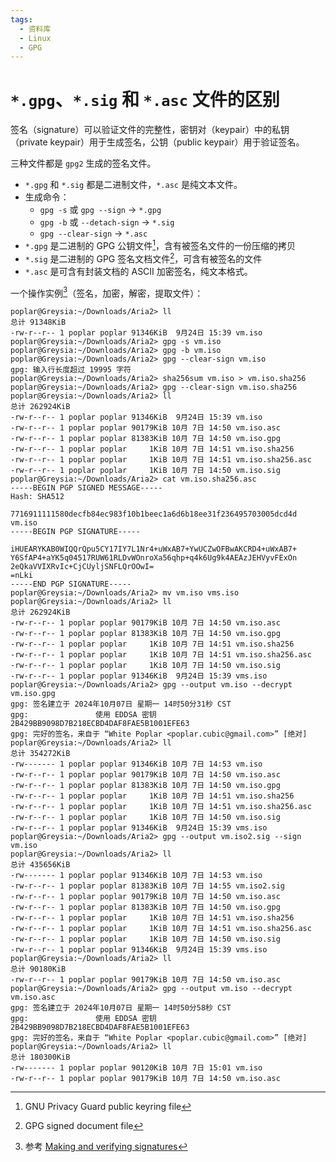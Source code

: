 ```yaml
---
tags:
  - 资料库
  - Linux
  - GPG
---
```


# `*.gpg`、`*.sig` 和 `*.asc` 文件的区别

签名（signature）可以验证文件的完整性，密钥对（keypair）中的私钥（private keypair）用于生成签名，公钥（public keypair）用于验证签名。

三种文件都是 `gpg2` 生成的签名文件。

- `*.gpg` 和 `*.sig` 都是二进制文件，`*.asc` 是纯文本文件。
- 生成命令：
    - `gpg -s` 或 `gpg --sign` → `*.gpg`
    - `gpg -b` 或 `--detach-sign` → `*.sig`
    - `gpg --clear-sign` → `*.asc`
- `*.gpg` 是二进制的 GPG 公钥文件[^ref1]，含有被签名文件的一份压缩的拷贝
- `*.sig` 是二进制的 GPG 签名文档文件[^ref2]，可含有被签名的文件
- `*.asc` 是可含有封装文档的 ASCII 加密签名，纯文本格式。

[^ref1]: GNU Privacy Guard public keyring file
[^ref2]: GPG signed document file

一个操作实例[^ref3]（签名，加密，解密，提取文件）：

[^ref3]: 参考 [Making and verifying signatures](https://www.gnupg.org/gph/en/manual/x135.html)

```shell
poplar@Greysia:~/Downloads/Aria2> ll
总计 91348KiB
-rw-r--r-- 1 poplar poplar 91346KiB  9月24日 15:39 vm.iso
poplar@Greysia:~/Downloads/Aria2> gpg -s vm.iso
poplar@Greysia:~/Downloads/Aria2> gpg -b vm.iso
poplar@Greysia:~/Downloads/Aria2> gpg --clear-sign vm.iso
gpg: 输入行长度超过 19995 字符
poplar@Greysia:~/Downloads/Aria2> sha256sum vm.iso > vm.iso.sha256
poplar@Greysia:~/Downloads/Aria2> gpg --clear-sign vm.iso.sha256
poplar@Greysia:~/Downloads/Aria2> ll
总计 262924KiB
-rw-r--r-- 1 poplar poplar 91346KiB  9月24日 15:39 vm.iso
-rw-r--r-- 1 poplar poplar 90179KiB 10月 7日 14:50 vm.iso.asc
-rw-r--r-- 1 poplar poplar 81383KiB 10月 7日 14:50 vm.iso.gpg
-rw-r--r-- 1 poplar poplar     1KiB 10月 7日 14:51 vm.iso.sha256
-rw-r--r-- 1 poplar poplar     1KiB 10月 7日 14:51 vm.iso.sha256.asc
-rw-r--r-- 1 poplar poplar     1KiB 10月 7日 14:50 vm.iso.sig
poplar@Greysia:~/Downloads/Aria2> cat vm.iso.sha256.asc
-----BEGIN PGP SIGNED MESSAGE-----
Hash: SHA512

7716911111580decfb84ec983f10b1beec1a6d6b18ee31f236495703005dcd4d  vm.iso
-----BEGIN PGP SIGNATURE-----

iHUEARYKAB0WIQQrQpu5CY17IY7L1Nr4+uWxAB7+YwUCZwOFBwAKCRD4+uWxAB7+
Y6SfAP4+aYK5q04517RUW61RLDvWOnroXa56qhp+q4k6Ug9k4AEAzJEHVyvFExOn
2eQkaVVIXRvIc+CjCUyljSNFLQrOOwI=
=nLki
-----END PGP SIGNATURE-----
poplar@Greysia:~/Downloads/Aria2> mv vm.iso vms.iso
poplar@Greysia:~/Downloads/Aria2> ll
总计 262924KiB
-rw-r--r-- 1 poplar poplar 90179KiB 10月 7日 14:50 vm.iso.asc
-rw-r--r-- 1 poplar poplar 81383KiB 10月 7日 14:50 vm.iso.gpg
-rw-r--r-- 1 poplar poplar     1KiB 10月 7日 14:51 vm.iso.sha256
-rw-r--r-- 1 poplar poplar     1KiB 10月 7日 14:51 vm.iso.sha256.asc
-rw-r--r-- 1 poplar poplar     1KiB 10月 7日 14:50 vm.iso.sig
-rw-r--r-- 1 poplar poplar 91346KiB  9月24日 15:39 vms.iso
poplar@Greysia:~/Downloads/Aria2> gpg --output vm.iso --decrypt vm.iso.gpg
gpg: 签名建立于 2024年10月07日 星期一 14时50分31秒 CST
gpg:               使用 EDDSA 密钥 2B429BB9098D7B218ECBD4DAF8FAE5B1001EFE63
gpg: 完好的签名，来自于 “White Poplar <poplar.cubic@gmail.com>” [绝对]
poplar@Greysia:~/Downloads/Aria2> ll
总计 354272KiB
-rw------- 1 poplar poplar 91346KiB 10月 7日 14:53 vm.iso
-rw-r--r-- 1 poplar poplar 90179KiB 10月 7日 14:50 vm.iso.asc
-rw-r--r-- 1 poplar poplar 81383KiB 10月 7日 14:50 vm.iso.gpg
-rw-r--r-- 1 poplar poplar     1KiB 10月 7日 14:51 vm.iso.sha256
-rw-r--r-- 1 poplar poplar     1KiB 10月 7日 14:51 vm.iso.sha256.asc
-rw-r--r-- 1 poplar poplar     1KiB 10月 7日 14:50 vm.iso.sig
-rw-r--r-- 1 poplar poplar 91346KiB  9月24日 15:39 vms.iso
poplar@Greysia:~/Downloads/Aria2> gpg --output vm.iso2.sig --sign vm.iso
poplar@Greysia:~/Downloads/Aria2> ll
总计 435656KiB
-rw------- 1 poplar poplar 91346KiB 10月 7日 14:53 vm.iso
-rw-r--r-- 1 poplar poplar 81383KiB 10月 7日 14:55 vm.iso2.sig
-rw-r--r-- 1 poplar poplar 90179KiB 10月 7日 14:50 vm.iso.asc
-rw-r--r-- 1 poplar poplar 81383KiB 10月 7日 14:50 vm.iso.gpg
-rw-r--r-- 1 poplar poplar     1KiB 10月 7日 14:51 vm.iso.sha256
-rw-r--r-- 1 poplar poplar     1KiB 10月 7日 14:51 vm.iso.sha256.asc
-rw-r--r-- 1 poplar poplar     1KiB 10月 7日 14:50 vm.iso.sig
-rw-r--r-- 1 poplar poplar 91346KiB  9月24日 15:39 vms.iso
poplar@Greysia:~/Downloads/Aria2> ll
总计 90180KiB
-rw-r--r-- 1 poplar poplar 90179KiB 10月 7日 14:50 vm.iso.asc
poplar@Greysia:~/Downloads/Aria2> gpg --output vm.iso --decrypt vm.iso.asc
gpg: 签名建立于 2024年10月07日 星期一 14时50分58秒 CST
gpg:               使用 EDDSA 密钥 2B429BB9098D7B218ECBD4DAF8FAE5B1001EFE63
gpg: 完好的签名，来自于 “White Poplar <poplar.cubic@gmail.com>” [绝对]
poplar@Greysia:~/Downloads/Aria2> ll
总计 180300KiB
-rw------- 1 poplar poplar 90120KiB 10月 7日 15:01 vm.iso
-rw-r--r-- 1 poplar poplar 90179KiB 10月 7日 14:50 vm.iso.asc
```